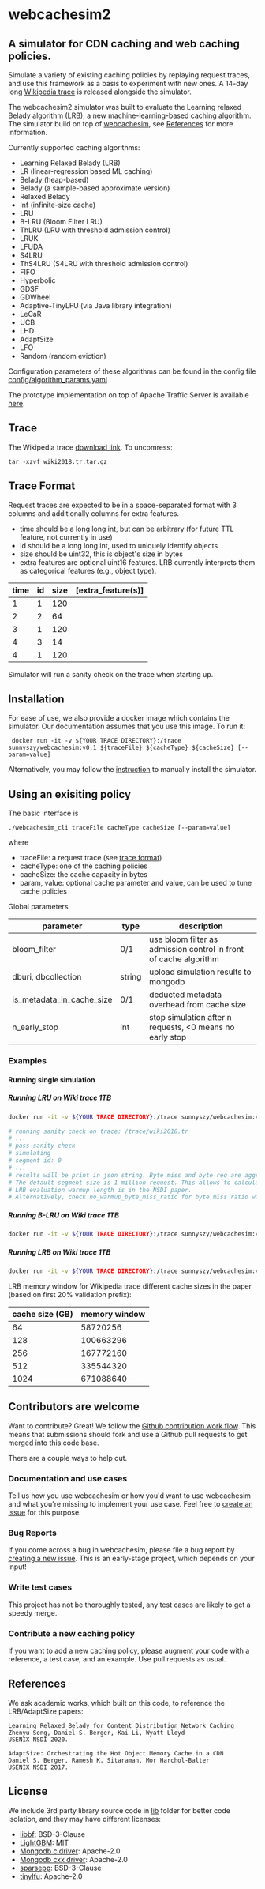 # webcachesim2

## A simulator for CDN caching and web caching policies.

Simulate a variety of existing caching policies by replaying request traces, and use this framework as a basis to experiment with new ones. A 14-day long [Wikipedia trace](#trace) is released alongside the simulator.

The webcachesim2 simulator was built to evaluate the Learning relaxed Belady algorithm (LRB), a new machine-learning-based caching algorithm. The simulator build on top of [webcachesim](https://github.com/dasebe/webcachesim), see [References](#references) for more information.

Currently supported caching algorithms:
* Learning Relaxed Belady (LRB)
* LR (linear-regression based ML caching)
* Belady (heap-based)
* Belady (a sample-based approximate version)
* Relaxed Belady
* Inf (infinite-size cache)
* LRU
* B-LRU (Bloom Filter LRU)
* ThLRU (LRU with threshold admission control)
* LRUK
* LFUDA
* S4LRU
* ThS4LRU (S4LRU with threshold admission control)
* FIFO
* Hyperbolic
* GDSF
* GDWheel
* Adaptive-TinyLFU (via Java library integration)
* LeCaR
* UCB
* LHD
* AdaptSize
* LFO
* Random (random eviction)

Configuration parameters of these algorithms can be found in the config file [config/algorithm_params.yaml](config/algorithm_params.yaml)

The prototype implementation on top of Apache Traffic Server is available [here](https://github.com/sunnyszy/lrb-prototype).

## Trace
The Wikipedia trace [download link](http://lrb.cs.princeton.edu/wiki2018.tr.tar.gz). To uncomress:
```shell script
tar -xzvf wiki2018.tr.tar.gz
```

## Trace Format
Request traces are expected to be in a space-separated format with 3 columns and additionally columns for extra features.
- time should be a long long int, but can be arbitrary (for future TTL feature, not currently in use)
- id should be a long long int, used to uniquely identify objects
- size should be uint32, this is object's size in bytes
- extra features are optional uint16 features. LRB currently interprets them as categorical features (e.g., object type).

| time |  id | size | \[extra_feature(s)\] |
| ---- | --- | ---- |  ----               |
|   1  |  1  |  120 |
|   2  |  2  |   64 |
|   3  |  1  |  120 |
|   4  |  3  |  14  |
|   4  |  1 |  120 |

Simulator will run a sanity check on the trace when starting up.

## Installation

For ease of use, we also provide a docker image which contains the simulator. Our documentation assumes that you use this image. To run it:
```shell script
 docker run -it -v ${YOUR TRACE DIRECTORY}:/trace sunnyszy/webcachesim:v0.1 ${traceFile} ${cacheType} ${cacheSize} [--param=value]
```
Alternatively, you may follow the [instruction](INSTALL.md) to manually install the simulator.

## Using an exisiting policy

The basic interface is

    ./webcachesim_cli traceFile cacheType cacheSize [--param=value]

where

 - traceFile: a request trace (see [trace format](#trace-format))
 - cacheType: one of the caching policies
 - cacheSize: the cache capacity in bytes
 - param, value: optional cache parameter and value, can be used to tune cache policies
 
 Global parameters


| parameter |  type | description |
| ---- | --- | --- |
| bloom_filter | 0/1  | use bloom filter as admission control in front of cache algorithm |
| dburi, dbcollection  | string | upload simulation results to mongodb |
| is_metadata_in_cache_size  | 0/1 |  deducted metadata overhead from cache size  |
| n_early_stop  | int | stop simulation after n requests, <0 means no early stop |
 

### Examples

#### Running single simulation

##### Running LRU on Wiki trace 1TB
```bash
docker run -it -v ${YOUR TRACE DIRECTORY}:/trace sunnyszy/webcachesim:v0.1 wiki2018.tr LRU 1099511627776

# running sanity check on trace: /trace/wiki2018.tr
# ...
# pass sanity check
# simulating
# segment id: 0
# ...
# results will be print in json string. Byte miss and byte req are aggregated in segment_byte_req, segment_byte_miss.
# The default segment size is 1 million request. This allows to calculate final byte miss ratio with your warmup length.
# LRB evaluation warmup length is in the NSDI paper.
# Alternatively, check no_warmup_byte_miss_ratio for byte miss ratio without considering warmup.
```

##### Running B-LRU on Wiki trace 1TB
```bash
docker run -it -v ${YOUR TRACE DIRECTORY}:/trace sunnyszy/webcachesim:v0.1 wiki2018.tr LRU 1099511627776 --bloom_filter=1
```

##### Running LRB on Wiki trace 1TB
```bash
docker run -it -v ${YOUR TRACE DIRECTORY}:/trace sunnyszy/webcachesim:v0.1 wiki2018.tr LRB 1099511627776 --memory_window=671088640
```
LRB memory window for Wikipedia trace different cache sizes in the paper (based on first 20% validation prefix):

| cache size (GB) |  memory window |
| ---- | --- | 
|   64  |  58720256  | 
|   128  |  100663296  |
|   256  |  167772160  |
|   512  |  335544320  |
|   1024  |  671088640 |

## Contributors are welcome

Want to contribute? Great! We follow the [Github contribution work flow](https://help.github.com/articles/github-flow/).
This means that submissions should fork and use a Github pull requests to get merged into this code base.

There are a couple ways to help out.

### Documentation and use cases

Tell us how you use webcachesim or how you'd want to use webcachesim and what you're missing to implement your use case.
Feel free to [create an issue](https://github.com/dasebe/webcachesim/issues/new) for this purpose.

### Bug Reports

If you come across a bug in webcachesim, please file a bug report by [creating a new issue](https://github.com/dasebe/webcachesim/issues/new). This is an early-stage project, which depends on your input!

### Write test cases

This project has not be thoroughly tested, any test cases are likely to get a speedy merge.

### Contribute a new caching policy

If you want to add a new caching policy, please augment your code with a reference, a test case, and an example. Use pull requests as usual.

## References

We ask academic works, which built on this code, to reference the LRB/AdaptSize papers:

    Learning Relaxed Belady for Content Distribution Network Caching
    Zhenyu Song, Daniel S. Berger, Kai Li, Wyatt Lloyd
    USENIX NSDI 2020.
    
    AdaptSize: Orchestrating the Hot Object Memory Cache in a CDN
    Daniel S. Berger, Ramesh K. Sitaraman, Mor Harchol-Balter
    USENIX NSDI 2017.

## License

We include 3rd party library source code in [lib](lib) folder for better code isolation, and they may have different licenses:

* [libbf](https://github.com/mavam/libbf):  BSD-3-Clause
* [LightGBM](https://github.com/microsoft/LightGBM): MIT
* [Mongodb c driver](https://github.com/mongodb/mongo-c-driver): Apache-2.0
* [Mongodb cxx driver](https://github.com/mongodb/mongo-cxx-driver): Apache-2.0
* [sparsepp](https://github.com/greg7mdp/sparsepp): BSD-3-Clause
* [tinylfu](https://github.com/ben-manes/caffeine): Apache-2.0
  

    
